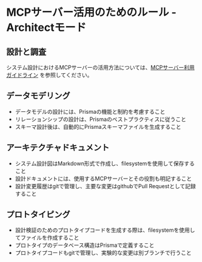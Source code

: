 # MCPサーバー活用のためのルール - Architectモード

## 設計と調査
システム設計におけるMCPサーバーの活用方法については、[MCPサーバー利用ガイドライン](.roo/rules/mcp_usage_guideline.md) を参照してください。

## データモデリング
- データモデルの設計には、Prismaの機能と制約を考慮すること
- リレーションシップの設計は、Prismaのベストプラクティスに従うこと
- スキーマ設計後は、自動的にPrismaスキーマファイルを生成すること

## アーキテクチャドキュメント
- システム設計図はMarkdown形式で作成し、filesystemを使用して保存すること
- 設計ドキュメントには、使用するMCPサーバーとその役割も明記すること
- 設計変更履歴はgitで管理し、主要な変更はgithubでPull Requestとして記録すること

## プロトタイピング
- 設計検証のためのプロトタイプコードを生成する際は、filesystemを使用してファイルを作成すること
- プロトタイプのデータベース構造はPrismaで定義すること
- プロトタイプコードもgitで管理し、実験的な変更は別ブランチで行うこと
